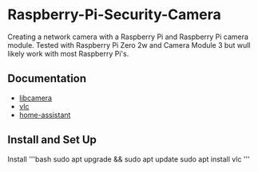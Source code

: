 # Raspberry-Pi-Security-Camera
Creating a network camera with a Raspberry Pi and Raspberry Pi camera module. Tested with Raspberry Pi Zero 2w and Camera Module 3 but wull likely work with most Raspberry Pi's.
## Documentation
- [libcamera](https://www.raspberrypi.com/documentation/computers/camera_software.html)
- [vlc](https://platypus-boats.readthedocs.io/en/latest/source/rpi/video/video-streaming-vlc.html)
- [home-assistant](https://www.home-assistant.io/integrations/generic/)
## Install and Set Up
Install
'''bash
sudo apt upgrade && sudo apt update
sudo apt install vlc
'''
